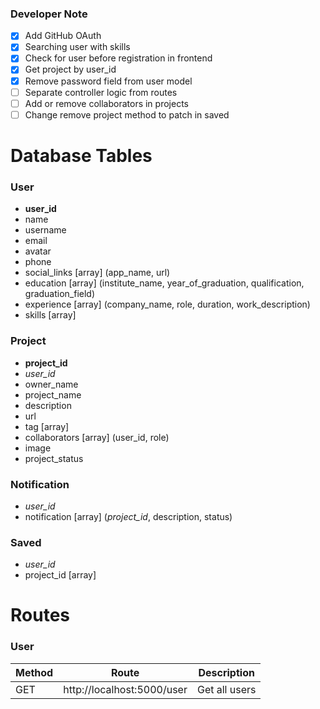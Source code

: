 ### Developer Note

- [x] Add GitHub OAuth
- [x] Searching user with skills
- [x] Check for user before registration in frontend
- [x] Get project by user_id
- [x] Remove password field from user model
- [ ] Separate controller logic from routes
- [ ] Add or remove collaborators in projects
- [ ] Change remove project method to patch in saved

# Database Tables

### User

- **user_id**
- name
- username
- email
- avatar
- phone
- social_links [array] (app_name, url)
- education [array] (institute_name, year_of_graduation, qualification, graduation_field)
- experience [array] (company_name, role, duration, work_description)
- skills [array]

### Project

- **project_id**
- _user_id_
- owner_name
- project_name
- description
- url
- tag [array]
- collaborators [array] (user_id, role)
- image
- project_status

### Notification

- _user_id_
- notification [array] (_project_id_, description, status)

### Saved

- _user_id_
- project_id [array]

# Routes

### User

| Method | Route                      | Description   |
| ------ | -------------------------- | ------------- |
| GET    | http://localhost:5000/user | Get all users |
